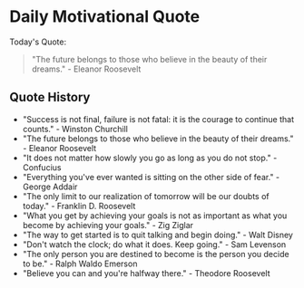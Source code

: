 # Daily Motivational Quote

Today's Quote:
> "The future belongs to those who believe in the beauty of their dreams." - Eleanor Roosevelt

## Quote History

- "Success is not final, failure is not fatal: it is the courage to continue that counts." - Winston Churchill
- "The future belongs to those who believe in the beauty of their dreams." - Eleanor Roosevelt
- "It does not matter how slowly you go as long as you do not stop." - Confucius
- "Everything you've ever wanted is sitting on the other side of fear." - George Addair
- "The only limit to our realization of tomorrow will be our doubts of today." - Franklin D. Roosevelt
- "What you get by achieving your goals is not as important as what you become by achieving your goals." - Zig Ziglar
- "The way to get started is to quit talking and begin doing." - Walt Disney
- "Don't watch the clock; do what it does. Keep going." - Sam Levenson
- "The only person you are destined to become is the person you decide to be." - Ralph Waldo Emerson
- "Believe you can and you're halfway there." - Theodore Roosevelt
